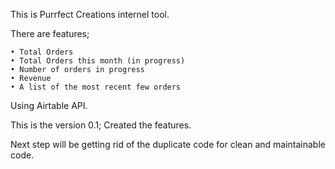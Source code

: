 This is Purrfect Creations internel tool.

There are features;

    • Total Orders
    • Total Orders this month (in progress)
    • Number of orders in progress
    • Revenue
    • A list of the most recent few orders

Using Airtable API.

This is the version 0.1; Created the features.

Next step will be getting rid of the duplicate code for clean and maintainable code.
